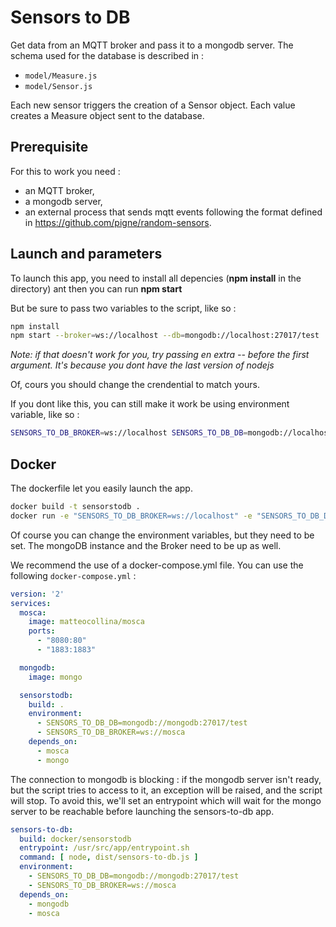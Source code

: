 # Sensors to DB

Get data from an MQTT broker and pass it to a mongodb server. The schema used for the database is described in :

- `model/Measure.js`
- `model/Sensor.js`

Each new sensor triggers the creation of a  Sensor object. Each value creates a Measure object sent to the database.

## Prerequisite

For this to work you need :

- an MQTT broker,
- a mongodb server,
- an external process that sends mqtt events following the format defined in <https://github.com/pigne/random-sensors>.


## Launch and parameters

To launch this app, you need to install all depencies (**npm install** in the directory) ant then you can run **npm start**

But be sure to pass two variables to the script, like so :
```bash
npm install
npm start --broker=ws://localhost --db=mongodb://localhost:27017/test
```
_Note: if that doesn't work for you, try passing en extra -- before the first argument. It's because you dont have the last version of nodejs_

Of, cours you should change the crendential to match yours.

If you dont like this, you can still make it work be using environment variable, like so :
```bash
SENSORS_TO_DB_BROKER=ws://localhost SENSORS_TO_DB_DB=mongodb://localhost:27017/test npm start
```

## Docker

The dockerfile let you easily launch the app.
```bash
docker build -t sensorstodb .
docker run -e "SENSORS_TO_DB_BROKER=ws://localhost" -e "SENSORS_TO_DB_DB=mongodb://localhost:27017/test" sensorstodb
```

Of course you can change the environment variables, but they need to be set. The mongoDB instance and the Broker need to be up as well.

We recommend the use of a docker-compose.yml file. You can use the following `docker-compose.yml` :

```yaml
version: '2'
services:
  mosca:
    image: matteocollina/mosca
    ports:
      - "8080:80"
      - "1883:1883"

  mongodb:
    image: mongo

  sensorstodb:
    build: .
    environment:
      - SENSORS_TO_DB_DB=mongodb://mongodb:27017/test
      - SENSORS_TO_DB_BROKER=ws://mosca
    depends_on:
      - mosca
      - mongo
```

The connection to mongodb is blocking : if the mongodb server isn't ready, but the script tries to access to it, an exception will be raised, and the script will stop. To avoid this, we'll set an entrypoint which will wait for the mongo server to be reachable before launching the sensors-to-db app.

```yaml
sensors-to-db:
  build: docker/sensorstodb
  entrypoint: /usr/src/app/entrypoint.sh
  command: [ node, dist/sensors-to-db.js ]
  environment:
    - SENSORS_TO_DB_DB=mongodb://mongodb:27017/test
    - SENSORS_TO_DB_BROKER=ws://mosca
  depends_on:
    - mongodb
    - mosca
```
